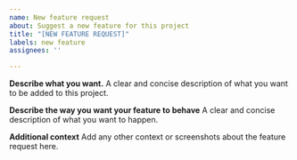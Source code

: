 ```yaml
---
name: New feature request
about: Suggest a new feature for this project
title: "[NEW FEATURE REQUEST]"
labels: new feature
assignees: ''

---
```


**Describe what you want.**
A clear and concise description of what you want to be added to this project.

**Describe the way you want your feature to behave**
A clear and concise description of what you want to happen.

**Additional context**
Add any other context or screenshots about the feature request here.
